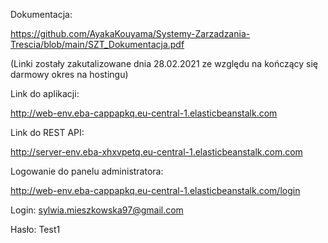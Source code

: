 Dokumentacja:

https://github.com/AyakaKouyama/Systemy-Zarzadzania-Trescia/blob/main/SZT_Dokumentacja.pdf

(Linki zostały zakutalizowane dnia 28.02.2021 ze względu na kończący się darmowy okres na hostingu)

Link do aplikacji:
  

http://web-env.eba-cappapkq.eu-central-1.elasticbeanstalk.com
  
Link do REST API:

  
http://server-env.eba-xhxvpetq.eu-central-1.elasticbeanstalk.com.com

  
Logowanie do panelu administratora:
  

http://web-env.eba-cappapkq.eu-central-1.elasticbeanstalk.com/login
  

Login: sylwia.mieszkowska97@gmail.com

Hasło: Test1
